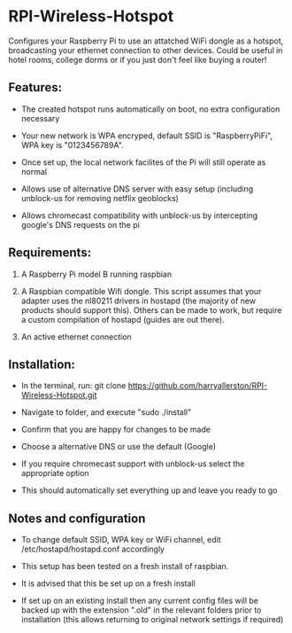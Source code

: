 RPI-Wireless-Hotspot
====================

Configures your Raspberry Pi to use an attatched WiFi dongle as a hotspot,
broadcasting your ethernet connection to other devices. Could be useful in hotel rooms, college dorms
or if you just don't feel like buying a router!


Features:
---------

* The created hotspot runs automatically on boot, no extra configuration necessary

* Your new network is WPA encryped, default SSID is "RaspberryPiFi", WPA key
  is "0123456789A".

* Once set up, the local network facilites of the Pi will still operate as 
  normal

* Allows use of alternative DNS server with easy setup (including unblock-us for removing netflix geoblocks)

* Allows chromecast compatibility with unblock-us by intercepting google's DNS requests on the pi

Requirements:
-------------

1. A Raspberry Pi model B running raspbian

2. A Raspbian compatible Wifi dongle. This script assumes that your adapter uses the nl80211 drivers in hostapd (the majority of new products should support this). Others can be made to work, but require a custom compilation of hostapd (guides are out there).

3. An active ethernet connection


Installation:
-------------

* In the terminal, run:
    git clone https://github.com/harryallerston/RPI-Wireless-Hotspot.git

* Navigate to folder, and execute "sudo ./install"

* Confirm that you are happy for changes to be made

* Choose a alternative DNS or use the default (Google)

* If you require chromecast support with unblock-us select the appropriate option

* This should automatically set everything up and leave you ready to go


Notes and configuration
-----------------------

* To change default SSID, WPA key or WiFi channel, edit /etc/hostapd/hostapd.conf accordingly

* This setup has been tested on a fresh install of raspbian.

* It is advised that this be set up on a fresh install

* If set up on an existing install then any current config files will be backed up with the extension ".old" in the       relevant folders prior to installation (this allows returning to original network settings if required)

